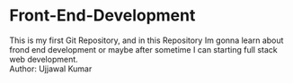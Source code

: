 # Front-End-Development
This is my first Git Repository, and in this Repository Im gonna learn about frond end development or maybe after sometime I can starting full stack web development.
<br>
Author: Ujjawal Kumar

